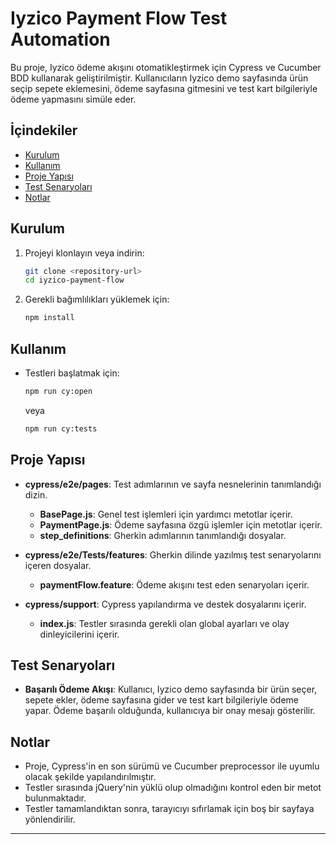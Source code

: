 # Iyzico Payment Flow Test Automation

Bu proje, Iyzico ödeme akışını otomatikleştirmek için Cypress ve Cucumber BDD kullanarak geliştirilmiştir. Kullanıcıların Iyzico demo sayfasında ürün seçip sepete eklemesini, ödeme sayfasına gitmesini ve test kart bilgileriyle ödeme yapmasını simüle eder.

## İçindekiler

- [Kurulum](#kurulum)
- [Kullanım](#kullanım)
- [Proje Yapısı](#proje-yapısı)
- [Test Senaryoları](#test-senaryoları)
- [Notlar](#notlar)

## Kurulum

1. Projeyi klonlayın veya indirin:
   ```bash
   git clone <repository-url>
   cd iyzico-payment-flow
   ```

2. Gerekli bağımlılıkları yüklemek için:
   ```bash
   npm install
   ```

## Kullanım

- Testleri başlatmak için:
  ```bash
  npm run cy:open
  ```
  veya
  ```bash
  npm run cy:tests
  ```

## Proje Yapısı

- **cypress/e2e/pages**: Test adımlarının ve sayfa nesnelerinin tanımlandığı dizin.
    - **BasePage.js**: Genel test işlemleri için yardımcı metotlar içerir.
    - **PaymentPage.js**: Ödeme sayfasına özgü işlemler için metotlar içerir.
    - **step_definitions**: Gherkin adımlarının tanımlandığı dosyalar.

- **cypress/e2e/Tests/features**: Gherkin dilinde yazılmış test senaryolarını içeren dosyalar.
    - **paymentFlow.feature**: Ödeme akışını test eden senaryoları içerir.

- **cypress/support**: Cypress yapılandırma ve destek dosyalarını içerir.
    - **index.js**: Testler sırasında gerekli olan global ayarları ve olay dinleyicilerini içerir.

## Test Senaryoları

- **Başarılı Ödeme Akışı**: Kullanıcı, Iyzico demo sayfasında bir ürün seçer, sepete ekler, ödeme sayfasına gider ve test kart bilgileriyle ödeme yapar. Ödeme başarılı olduğunda, kullanıcıya bir onay mesajı gösterilir.

## Notlar

- Proje, Cypress'in en son sürümü ve Cucumber preprocessor ile uyumlu olacak şekilde yapılandırılmıştır.
- Testler sırasında jQuery'nin yüklü olup olmadığını kontrol eden bir metot bulunmaktadır.
- Testler tamamlandıktan sonra, tarayıcıyı sıfırlamak için boş bir sayfaya yönlendirilir.

---